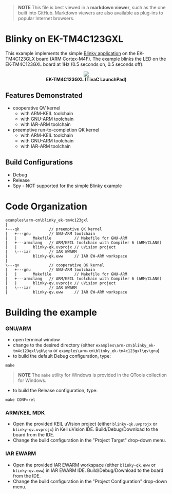 > **NOTE**
This file is best viewed in a **markdown viewer**, such as the one built into GitHub. Markdown viewers are also available as plug-ins to popular Internet browsers.

# Blinky on EK-TM4C123GXL
This example implements the simple [Blinky application](https://www.state-machine.com/qpc/tut_blinky.html) on the EK-TM4C123GLX board (ARM Cortex-M4F). The example blinks the LED
on the EK-TM4C123GXL board at 1Hz (0.5 seconds on, 0.5 seconds off).

<p align="center">
<img src="./ek-tm4c123gxl.jpg"/><br>
<b>EK-TM4C123GXL (TivaC LaunchPad)</b>
</p>

## Features Demonstrated
- cooperative QV kernel
  + with ARM-KEIL toolchain
  + with GNU-ARM toolchain
  + with IAR-ARM toolchain
- preemptive run-to-completion QK kernel
  + with ARM-KEIL toolchain
  + with GNU-ARM toolchain
  + with IAR-ARM toolchain

## Build Configurations
- Debug
- Release
- Spy - NOT supported for the simple Blinky example

# Code Organization
```
examples\arm-cm\blinky_ek-tm4c123gxl
|
+---qk             // preemptive QK kernel
|   +---gnu        // GNU-ARM toolchain
|   |       Makefile          // Makefile for GNU-ARM
|   +---armclang   // ARM/KEIL toolchain with Compiler 6 (ARM/CLANG)
|   |       blinky-qk.uvprojx // uVision project
|   \---iar        // IAR EWARM
|           blinky-qk.eww     // IAR EW-ARM workspace
|
\---qv             // cooperative QK kernel
|   +---gnu        // GNU-ARM toolchain
|   |       Makefile          // Makefile for GNU-ARM
|   +---armclang   // ARM/KEIL toolchain with Compiler 6 (ARM/CLANG)
|   |       blinky-qv.uvprojx // uVision project
|   \---iar        // IAR EWARM
|           blinky-qv.eww     // IAR EW-ARM workspace
```

# Building the example

### GNU/ARM
- open terminal window
- change to the desired directory (either `examples\arm-cm\blinky_ek-tm4c123gxl\qk\gnu`
or `examples\arm-cm\blinky_ek-tm4c123gxl\qv\gnu`)
- to build the default Debug configuration, type:

```
make
```

> **NOTE**
The `make` utility for Windows is provided in the QTools collection for Windows.

- to build the Release configuration, type:

```
make CONF=rel
```


### ARM/KEIL MDK
- Open the provided KEIL uVision project (either `blinky-qk.uvprojx` or `blinky-qv.uvprojx`)
in Keil uVision IDE. Build/Debug/Download to the board from the IDE.
- Change the build configuration in the "Project Target" drop-down menu.


### IAR EWARM
- Open the provided IAR EWARM workspace (either `blinky-qk.eww` or `blinky-qv.eww`)
in IAR EWARM IDE. Build/Debug/Download to the board from the IDE.
- Change the build configuration in the "Project Configuration" drop-down menu.

